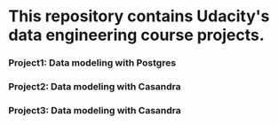 # This repository contains Udacity's data engineering course projects.
### Project1: Data modeling with Postgres
### Project2: Data modeling with Casandra
### Project3: Data modeling with Casandra
